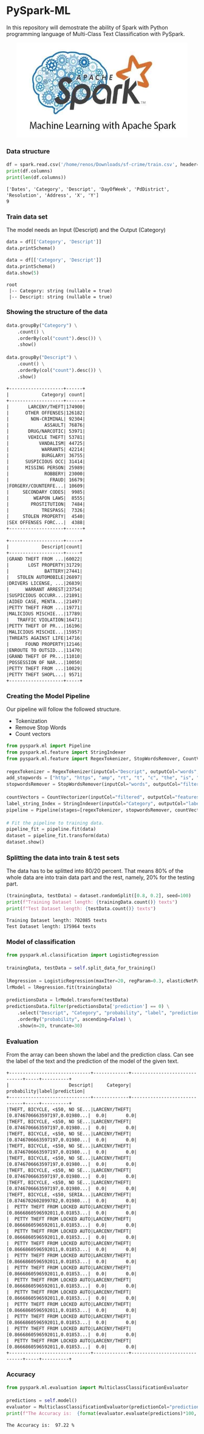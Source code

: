 # PySpark-ML

In this repository will demostrate the ability of Spark with Python programming language of Multi-Class Text Classification with PySpark.

<p align="center"> 
<img src="https://github.com/BardisRenos/PySpark-ML/blob/main/apache-spark-machine-learning.jpg" width="450" height="250" style=centerme>
</p>




### Data structure 

```python
df = spark.read.csv('/home/renos/Downloads/sf-crime/train.csv', header=True, inferSchema=True)
print(df.columns)
print(len(df.columns))
```

```
['Dates', 'Category', 'Descript', 'DayOfWeek', 'PdDistrict', 'Resolution', 'Address', 'X', 'Y']
9
```


### Train data set

The model needs an Input (Descript) and the Output (Category)

```python
data = df[['Category', 'Descript']]
data.printSchema()
```

```python
data = df[['Category', 'Descript']]
data.printSchema()
data.show(5)
```

```
root
 |-- Category: string (nullable = true)
 |-- Descript: string (nullable = true)
```

### Showing the structure of the data

```python
data.groupBy("Category") \
    .count() \
    .orderBy(col("count").desc()) \
    .show()

data.groupBy("Descript") \
    .count() \
    .orderBy(col("count").desc()) \
    .show()
```

```
+--------------------+------+
|            Category| count|
+--------------------+------+
|       LARCENY/THEFT|174900|
|      OTHER OFFENSES|126182|
|        NON-CRIMINAL| 92304|
|             ASSAULT| 76876|
|       DRUG/NARCOTIC| 53971|
|       VEHICLE THEFT| 53781|
|           VANDALISM| 44725|
|            WARRANTS| 42214|
|            BURGLARY| 36755|
|      SUSPICIOUS OCC| 31414|
|      MISSING PERSON| 25989|
|             ROBBERY| 23000|
|               FRAUD| 16679|
|FORGERY/COUNTERFE...| 10609|
|     SECONDARY CODES|  9985|
|         WEAPON LAWS|  8555|
|        PROSTITUTION|  7484|
|            TRESPASS|  7326|
|     STOLEN PROPERTY|  4540|
|SEX OFFENSES FORC...|  4388|
+--------------------+------+

+--------------------+-----+
|            Descript|count|
+--------------------+-----+
|GRAND THEFT FROM ...|60022|
|       LOST PROPERTY|31729|
|             BATTERY|27441|
|   STOLEN AUTOMOBILE|26897|
|DRIVERS LICENSE, ...|26839|
|      WARRANT ARREST|23754|
|SUSPICIOUS OCCURR...|21891|
|AIDED CASE, MENTA...|21497|
|PETTY THEFT FROM ...|19771|
|MALICIOUS MISCHIE...|17789|
|   TRAFFIC VIOLATION|16471|
|PETTY THEFT OF PR...|16196|
|MALICIOUS MISCHIE...|15957|
|THREATS AGAINST LIFE|14716|
|      FOUND PROPERTY|12146|
|ENROUTE TO OUTSID...|11470|
|GRAND THEFT OF PR...|11010|
|POSSESSION OF NAR...|10050|
|PETTY THEFT FROM ...|10029|
|PETTY THEFT SHOPL...| 9571|
+--------------------+-----+
```

### Creating the Model Pipeline

Our pipeline will follow the followed structure.

* Tokenization
* Remove Stop Words
* Count vectors

```python
from pyspark.ml import Pipeline
from pyspark.ml.feature import StringIndexer
from pyspark.ml.feature import RegexTokenizer, StopWordsRemover, CountVectorizer

regexTokenizer = RegexTokenizer(inputCol="Descript", outputCol="words", pattern="\\W")
add_stopwords = ["http", "https", "amp", "rt", "t", "c", "the", "is", "a", "an", "and"]
stopwordsRemover = StopWordsRemover(inputCol="words", outputCol="filtered").setStopWords(add_stopwords)

countVectors = CountVectorizer(inputCol="filtered", outputCol="features", vocabSize=10000, minDF=5)
label_string_Index = StringIndexer(inputCol="Category", outputCol="label")
pipeline = Pipeline(stages=[regexTokenizer, stopwordsRemover, countVectors, label_string_Index])

# Fit the pipeline to training data.
pipeline_fit = pipeline.fit(data)
dataset = pipeline_fit.transform(data)
dataset.show()
```

### Splitting the data into train & test sets

The data has to be splitted into 80/20 percent. That means 80% of the whole data are into train data part and the rest, namely, 20% for the testing part.

```python
(trainingData, testData) = dataset.randomSplit([0.8, 0.2], seed=100)
print(f"Training Dataset length: {trainingData.count()} texts")
print(f"Test Dataset length: {testData.count()} texts")
```
```
Training Dataset length: 702085 texts
Test Dataset length: 175964 texts
```


### Model of classification 

```python
from pyspark.ml.classification import LogisticRegression

trainingData, testData = self.split_data_for_training()

lRegression = LogisticRegression(maxIter=20, regParam=0.3, elasticNetParam=0)
lrModel = lRegression.fit(trainingData)

predictionsData = lrModel.transform(testData)
predictionsData.filter(predictionsData['prediction'] == 0) \
    .select("Descript", "Category", "probability", "label", "prediction") \
    .orderBy("probability", ascending=False) \
    .show(n=20, truncate=30)
```


### Evaluation

From the array can been shown the label and the prediction class. Can see the label of the text and the prediction of the model of the given text.

```
+------------------------------+-------------+------------------------------+-----+----------+
|                      Descript|     Category|                   probability|label|prediction|
+------------------------------+-------------+------------------------------+-----+----------+
|THEFT, BICYCLE, <$50, NO SE...|LARCENY/THEFT|[0.8746706663597197,0.01980...|  0.0|       0.0|
|THEFT, BICYCLE, <$50, NO SE...|LARCENY/THEFT|[0.8746706663597197,0.01980...|  0.0|       0.0|
|THEFT, BICYCLE, <$50, NO SE...|LARCENY/THEFT|[0.8746706663597197,0.01980...|  0.0|       0.0|
|THEFT, BICYCLE, <$50, NO SE...|LARCENY/THEFT|[0.8746706663597197,0.01980...|  0.0|       0.0|
|THEFT, BICYCLE, <$50, NO SE...|LARCENY/THEFT|[0.8746706663597197,0.01980...|  0.0|       0.0|
|THEFT, BICYCLE, <$50, NO SE...|LARCENY/THEFT|[0.8746706663597197,0.01980...|  0.0|       0.0|
|THEFT, BICYCLE, <$50, NO SE...|LARCENY/THEFT|[0.8746706663597197,0.01980...|  0.0|       0.0|
|THEFT, BICYCLE, <$50, SERIA...|LARCENY/THEFT|[0.8746702602899782,0.01980...|  0.0|       0.0|
|  PETTY THEFT FROM LOCKED AUTO|LARCENY/THEFT|[0.8666860596592011,0.01853...|  0.0|       0.0|
|  PETTY THEFT FROM LOCKED AUTO|LARCENY/THEFT|[0.8666860596592011,0.01853...|  0.0|       0.0|
|  PETTY THEFT FROM LOCKED AUTO|LARCENY/THEFT|[0.8666860596592011,0.01853...|  0.0|       0.0|
|  PETTY THEFT FROM LOCKED AUTO|LARCENY/THEFT|[0.8666860596592011,0.01853...|  0.0|       0.0|
|  PETTY THEFT FROM LOCKED AUTO|LARCENY/THEFT|[0.8666860596592011,0.01853...|  0.0|       0.0|
|  PETTY THEFT FROM LOCKED AUTO|LARCENY/THEFT|[0.8666860596592011,0.01853...|  0.0|       0.0|
|  PETTY THEFT FROM LOCKED AUTO|LARCENY/THEFT|[0.8666860596592011,0.01853...|  0.0|       0.0|
|  PETTY THEFT FROM LOCKED AUTO|LARCENY/THEFT|[0.8666860596592011,0.01853...|  0.0|       0.0|
|  PETTY THEFT FROM LOCKED AUTO|LARCENY/THEFT|[0.8666860596592011,0.01853...|  0.0|       0.0|
|  PETTY THEFT FROM LOCKED AUTO|LARCENY/THEFT|[0.8666860596592011,0.01853...|  0.0|       0.0|
|  PETTY THEFT FROM LOCKED AUTO|LARCENY/THEFT|[0.8666860596592011,0.01853...|  0.0|       0.0|
|  PETTY THEFT FROM LOCKED AUTO|LARCENY/THEFT|[0.8666860596592011,0.01853...|  0.0|       0.0|
+------------------------------+-------------+------------------------------+-----+----------+

```


### Accuracy 

```python
from pyspark.ml.evaluation import MulticlassClassificationEvaluator

predictions = self.model()
evaluator = MulticlassClassificationEvaluator(predictionCol="prediction")
print(f"The Accuracy is:  {format(evaluator.evaluate(predictions)*100, '.2f')} %")
```
```
The Accuracy is:  97.22 %
```

